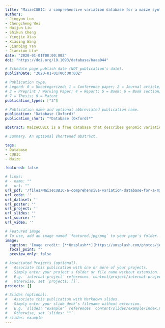 ```yaml
---
title: "MaizeCUBIC: a comprehensive variation database for a maize synthetic population"
authors:
- Jingyun Luo
- Chengcheng Wei
- Haijun Liu
- Shikun Cheng
- Yingjie Xiao
- Xiaqing Wang
- Jianbing Yan
- Jianxiao Liu*
date: "2020-01-01T00:00:00Z"
doi: "https://doi.org/10.1093/database/baaa044"

# Schedule page publish date (NOT publication's date).
publishDate: "2020-01-01T00:00:00Z"

# Publication type.
# Legend: 0 = Uncategorized; 1 = Conference paper; 2 = Journal article;
# 3 = Preprint / Working Paper; 4 = Report; 5 = Book; 6 = Book section;
# 7 = Thesis; 8 = Patent
publication_types: ["3"]

# Publication name and optional abbreviated publication name.
publication: "Database (Oxford)"
publication_short: "*Database (Oxford)*"

abstract: MaizeCUBIC is a free database that describes genomic variations, gene expression, phenotypes and quantitative trait locus (QTLs) for a maize CUBIC population (24 founders and 1404 inbred offspring). The database not only includes information for over 14M single nucleotide polymorphism (SNPs) and 43K indels previously identified but also contains 660K structure variations (SVs) and 600M novel sequences newly identified in the present study, which represents a comprehensive high-density variant map for a diverse population. Based on these genomic variations, the database would demonstrate the mosaic structure for each progeny, reflecting a high-resolution reshuffle across parental genomes. A total of 23 agronomic traits measured on parents and progeny in five locations, where are representative of the maize main growing regions in China, were also included in the database. To further explore the genotype-phenotype relationships, two different methods of genome-wide association studies (GWAS) were employed for dissecting the genetic architecture of 23 agronomic traits. Additionally, the Basic Local Alignment Search Tool and primer design tools are developed to promote follow-up analysis and experimental verification. All the original data and corresponding analytical results can be accessed through user-friendly online queries and web interface dynamic visualization, as well as downloadable files. These data and tools provide valuable resources on genetic and genomic studies of maize and other crops.

# Summary. An optional shortened abstract.

tags:
- Database
- CUBIC
- Maize

featured: false

# links:
# - name: ""
#   url: ""
url_pdf: '/files/MaizeCUBIC-a-comprehensive-variation-database-for-a-maize-synthetic-population.pdf'
url_code: ''
url_dataset: ''
url_poster: ''
url_project: ''
url_slides: ''
url_source: ''
url_video: ''

# Featured image
# To use, add an image named `featured.jpg/png` to your page's folder. 
image:
  caption: 'Image credit: [**Unsplash**](https://unsplash.com/photos/jdD8gXaTZsc)'
  focal_point: ""
  preview_only: false

# Associated Projects (optional).
#   Associate this publication with one or more of your projects.
#   Simply enter your project's folder or file name without extension.
#   E.g. `internal-project` references `content/project/internal-project/index.md`.
#   Otherwise, set `projects: []`.
projects: []

# Slides (optional).
#   Associate this publication with Markdown slides.
#   Simply enter your slide deck's filename without extension.
#   E.g. `slides: "example"` references `content/slides/example/index.md`.
#   Otherwise, set `slides: ""`.
# slides: example
---
```

